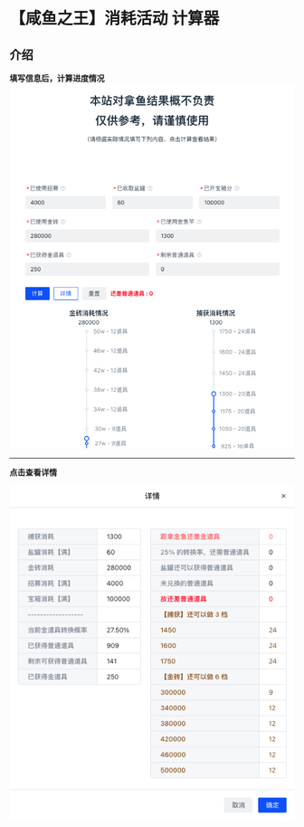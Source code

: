 # 【咸鱼之王】消耗活动 计算器

## 介绍

**填写信息后，计算进度情况**
![main.png](./screenshots/main.png)

---

**点击查看详情**

![detail.png](./screenshots/detail.png)

